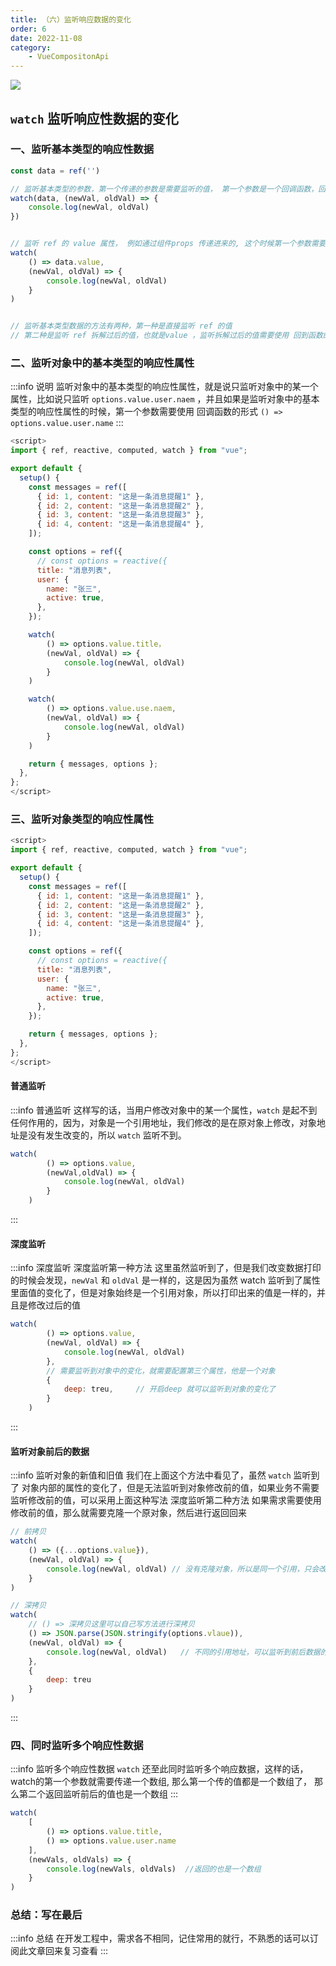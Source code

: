 ```yaml
---
title: （六）监听响应数据的变化
order: 6
date: 2022-11-08
category:
    - VueCompositonApi
---
```


![](https://image.zswei.xyz/img/202211121817662.webp)

## `watch` 监听响应性数据的变化
### 一、监听基本类型的响应性数据
```js
const data = ref('')

// 监听基本类型的参数，第一个传递的参数是需要监听的值， 第一个参数是一个回调函数，回调函数又两个值，一个是，监听数据变化过后的值，第二个是变化之前的值
watch(data, (newVal, oldVal) => {
    console.log(newVal, oldVal)
})


// 监听 ref 的 value 属性， 例如通过组件props 传递进来的, 这个时候第一个参数需要使用回调函数的形式
watch(
    () => data.value,
    (newVal, oldVal) => {
        console.log(newVal, oldVal)
    }
)


// 监听基本类型数据的方法有两种，第一种是直接监听 ref 的值
// 第二种是监听 ref 拆解过后的值，也就是value ，监听拆解过后的值需要使用 回到函数的形式监听 
```


### 二、监听对象中的基本类型的响应性属性
:::info 说明
监听对象中的基本类型的响应性属性，就是说只监听对象中的某一个属性，比如说只监听
`options.value.user.naem` ，并且如果是监听对象中的基本类型的响应性属性的时候，第一个参数需要使用 回调函数的形式 `() => options.value.user.name` 
:::
```js
<script>
import { ref, reactive, computed, watch } from "vue";

export default {
  setup() {
    const messages = ref([
      { id: 1, content: "这是一条消息提醒1" },
      { id: 2, content: "这是一条消息提醒2" },
      { id: 3, content: "这是一条消息提醒3" },
      { id: 4, content: "这是一条消息提醒4" },
    ]);

    const options = ref({
      // const options = reactive({
      title: "消息列表",
      user: {
        name: "张三",
        active: true,
      },
    });

    watch(
        () => options.value.title，
        (newVal, oldVal) => {
            console.log(newVal, oldVal)
        }
    )

    watch(
        () => options.value.use.naem,
        (newVal, oldVal) => {
            console.log(newVal, oldVal)
        }
    )

    return { messages, options };
  },
};
</script>
```

### 三、监听对象类型的响应性属性
```js
<script>
import { ref, reactive, computed, watch } from "vue";

export default {
  setup() {
    const messages = ref([
      { id: 1, content: "这是一条消息提醒1" },
      { id: 2, content: "这是一条消息提醒2" },
      { id: 3, content: "这是一条消息提醒3" },
      { id: 4, content: "这是一条消息提醒4" },
    ]);

    const options = ref({
      // const options = reactive({
      title: "消息列表",
      user: {
        name: "张三",
        active: true,
      },
    });

    return { messages, options };
  },
};
</script>
```

#### 普通监听
:::info 普通监听
这样写的话，当用户修改对象中的某一个属性，`watch` 是起不到任何作用的，因为，对象是一个引用地址，我们修改的是在原对象上修改，对象地址是没有发生改变的，所以 `watch` 监听不到。
```js
watch(
        () => options.value,
        (newVal,oldVal) => {
            console.log(newVal, oldVal)
        }
    )
```
:::

#### 深度监听
:::info 深度监听
深度监听第一种方法
这里虽然监听到了，但是我们改变数据打印的时候会发现，`newVal` 和 `oldVal` 是一样的，这是因为虽然 watch 监听到了属性里面值的变化了，但是对象始终是一个引用对象，所以打印出来的值是一样的，并且是修改过后的值
    
```js
watch(
        () => options.value,
        (newVal, oldVal) => {
            console.log(newVal, oldVal)
        },
        // 需要监听到对象中的变化，就需要配置第三个属性，他是一个对象
        {
            deep: treu,     // 开启deep 就可以监听到对象的变化了
        }
    )
```
:::


#### 监听对象前后的数据
:::info 监听对象的新值和旧值
我们在上面这个方法中看见了，虽然 `watch` 监听到了 对象内部的属性的变化了，但是无法监听到对象修改前的值，如果业务不需要监听修改前的值，可以采用上面这种写法
深度监听第二种方法
如果需求需要使用修改前的值，那么就需要克隆一个原对象，然后进行返回回来
    
```js
// 前拷贝
watch(
    () => ({...options.value}),
    (newVal, oldVal) => {
        console.log(newVal, oldVal) // 没有克隆对象，所以是同一个引用，只会改变第一层
    }
)

// 深拷贝
watch(
    // () => 深拷贝这里可以自己写方法进行深拷贝
    () => JSON.parse(JSON.stringify(options.vlaue)),
    (newVal, oldVal) => {
        console.log(newVal, oldVal)   // 不同的引用地址，可以监听到前后数据的变化
    },
    {
        deep: treu
    }
)
```
:::


### 四、同时监听多个响应性数据
:::info 监听多个响应性数据
`watch` 还至此同时监听多个响应数据，这样的话，watch的第一个参数就需要传递一个数组, 那么第一个传的值都是一个数组了， 那么第二个返回监听前后的值也是一个数组
:::
```js
watch(
    [
        () => options.value.title,
        () => options.value.user.name
    ],
    (newVals, oldVals) => {
        console.log(newVals, oldVals)  //返回的也是一个数组
    }
)
```

### 总结：写在最后
:::info 总结
在开发工程中，需求各不相同，记住常用的就行，不熟悉的话可以订阅此文章回来复习查看
:::